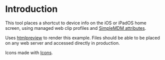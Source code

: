 # Introduction

This tool places a shortcut to device info on the iOS or iPadOS home screen, using managed web clip profiles and [SimpleMDM attributes](https://simplemdm.pdq.com/hc/en-us/articles/9355313240347-Attributes-Custom-Attributes).

Uses [htmlpreview](https://github.com/htmlpreview/htmlpreview.github.com) to render this example.  Files should be able to be placed on any web server and accessed directly in production.

Icons made with [Icons](https://github.com/SAP/macOS-icon-generator).